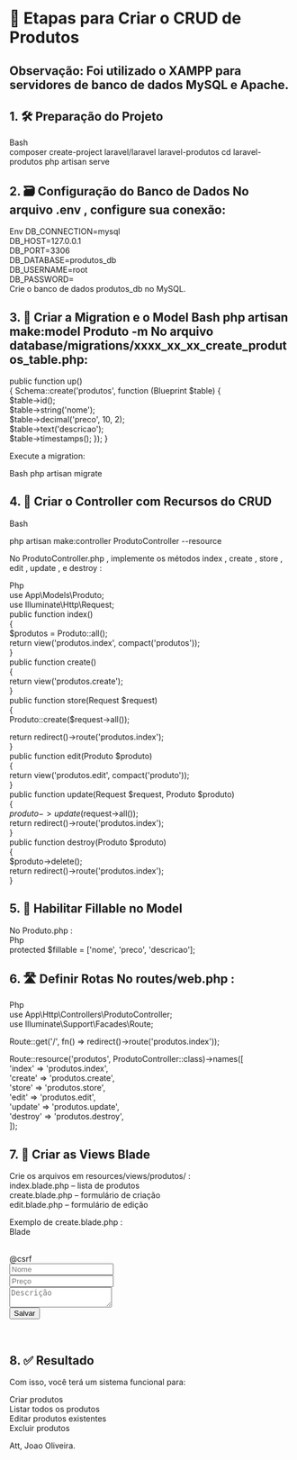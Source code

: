 # 🚀 Etapas para Criar o CRUD de Produtos

## Observação: Foi utilizado o XAMPP para servidores de banco de dados MySQL e Apache.

## 1. 🛠️ Preparação do Projeto 
Bash <br> 
composer create-project laravel/laravel laravel-produtos cd laravel-produtos php artisan serve

## 2. 🗃️ Configuração do Banco de Dados No arquivo .env , configure sua conexão: 
Env DB_CONNECTION=mysql<br> 
DB_HOST=127.0.0.1  
DB_PORT=3306<br> 
DB_DATABASE=produtos_db <br> 
DB_USERNAME=root <br> 
DB_PASSWORD= <br> 
Crie o banco de dados produtos_db no MySQL.<br> 

## 3. 🧱 Criar a Migration e o Model Bash php artisan make:model Produto -m No arquivo database/migrations/xxxx_xx_xx_create_produtos_table.php:

public function up() <br> 
{ Schema::create('produtos', function (Blueprint $table) { <br> 
$table->id(); <br> 
$table->string('nome'); <br> 
$table->decimal('preco', 10, 2); <br> 
$table->text('descricao'); <br> 
$table->timestamps(); }); }<br> 

Execute a migration:

Bash 
php artisan migrate

## 4. 🧭 Criar o Controller com Recursos do CRUD
Bash 

php artisan make:controller ProdutoController --resource

No ProdutoController.php , implemente os métodos index , create , store , edit , update , e destroy :<br> 

Php <br> 
use App\Models\Produto;<br> 
use Illuminate\Http\Request;<br> 
public function index()<br> 
{<br> 
$produtos = Produto::all();<br> 
return view('produtos.index', compact('produtos'));<br> 
}<br> 
public function create()<br> 
{<br> 
return view('produtos.create');<br> 
}<br> 
public function store(Request $request)<br> 
{<br> 
Produto::create($request->all());<br> 

return redirect()->route('produtos.index');<br> 
}<br> 
public function edit(Produto $produto)<br> 
{<br> 
return view('produtos.edit', compact('produto'));<br> 
}<br> 
public function update(Request $request, Produto $produto)<br> 
{<br> 
$produto->update($request->all());<br> 
return redirect()->route('produtos.index');<br> 
}<br> 
public function destroy(Produto $produto)<br> 
{<br> 
$produto->delete();<br> 
return redirect()->route('produtos.index');<br> 
}<br> 

## 5. 🧾 Habilitar Fillable no Model
No Produto.php : <br> 
Php <br> 
protected $fillable = ['nome', 'preco', 'descricao'];<br> 

## 6. 🛣️ Definir Rotas No routes/web.php :
Php <br> 
use App\Http\Controllers\ProdutoController;<br> 
use Illuminate\Support\Facades\Route;<br> 


Route::get('/', fn() => redirect()->route('produtos.index'));<br> 

Route::resource('produtos', ProdutoController::class)->names([<br> 
    'index' => 'produtos.index',<br> 
    'create' => 'produtos.create',<br> 
    'store' => 'produtos.store',<br> 
    'edit' => 'produtos.edit',<br> 
    'update' => 'produtos.update',<br> 
    'destroy' => 'produtos.destroy',<br> 
]);<br> 

## 7. 🎨 Criar as Views Blade

Crie os arquivos em resources/views/produtos/ : <br> 
index.blade.php – lista de produtos <br> 
create.blade.php – formulário de criação <br> 
edit.blade.php – formulário de edição<br> 

Exemplo de create.blade.php :<br> 
Blade<br> 
<form action="{{ route('produtos.store') }}" method="POST"><br> 
@csrf<br> 
<input type="text" name="nome" placeholder="Nome"><br> 
<input type="number" step="0.01" name="preco" placeholder="Preço"><br> 
<textarea name="descricao" placeholder="Descrição"></textarea><br> 
<button type="submit">Salvar</button><br> 
</form><br> 

## 8. ✅ Resultado

Com isso, você terá um sistema funcional para:<br> 

Criar produtos <br> 
Listar todos os produtos <br> 
Editar produtos existentes <br> 
Excluir produtos <br> 

Att,
Joao Oliveira.
